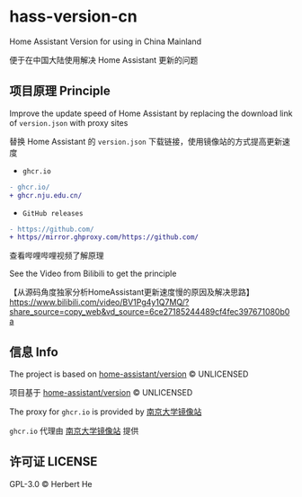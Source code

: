 # hass-version-cn

Home Assistant Version for using in China Mainland

便于在中国大陆使用解决 Home Assistant 更新的问题

## 项目原理 Principle

Improve the update speed of Home Assistant by replacing the download link of `version.json` with proxy sites

替换 Home Assistant 的 `version.json` 下载链接，使用镜像站的方式提高更新速度

- `ghcr.io`

```diff
- ghcr.io/
+ ghcr.nju.edu.cn/
```

- `GitHub releases`

```diff
- https://github.com/
+ https//mirror.ghproxy.com/https://github.com/
```

查看哔哩哔哩视频了解原理

See the Video from Bilibili to get the principle

【从源码角度独家分析HomeAssistant更新速度慢的原因及解决思路】 <https://www.bilibili.com/video/BV1Pg4y1Q7MQ/?share_source=copy_web&vd_source=6ce27185244489cf4fec397671080b0a>

## 信息 Info

The project is based on [home-assistant/version](https://github.com/home-assistant/version) &copy; UNLICENSED

项目基于 [home-assistant/version](https://github.com/home-assistant/version) &copy; UNLICENSED

The proxy for `ghcr.io` is provided by [南京大学镜像站](https://doc.nju.edu.cn/books/35f4a/page/ghcr)

`ghcr.io` 代理由 [南京大学镜像站](https://doc.nju.edu.cn/books/35f4a/page/ghcr) 提供

## 许可证 LICENSE

GPL-3.0 &copy; Herbert He
